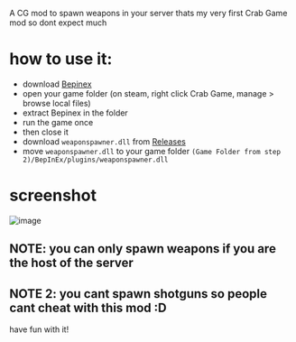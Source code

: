 A CG mod to spawn weapons in your server
thats my very first Crab Game mod so dont expect much

# how to use it:
- download [Bepinex](https://builds.bepinex.dev/projects/bepinex_be/577/BepInEx_UnityIL2CPP_x64_ec79ad0_6.0.0-be.577.zip)
- open your game folder (on steam, right click Crab Game, manage > browse local files)
- extract Bepinex in the folder
- run the game once
- then close it
- download `weaponspawner.dll` from [Releases](https://github.com/vulkanreal/CrabGame.WeaponSpawner/releases)
- move `weaponspawner.dll` to your game folder `(Game Folder from step 2)/BepInEx/plugins/weaponspawner.dll`

# screenshot
![image](https://i.imgur.com/B4yLQt9.jpg)


## NOTE: you can only spawn weapons if you are the host of the server
## NOTE 2: you cant spawn shotguns so people cant cheat with this mod :D

have fun with it!
